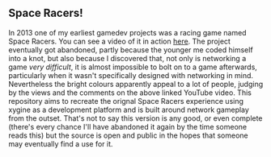 Space Racers!
-------------

In 2013 one of my earliest gamedev projects was a racing game named Space Racers. You can see a video of it in action [here](https://www.youtube.com/watch?v=V5b1EPsE7x0). The project eventually got abandoned, partly because the younger me coded himself into a knot, but also because I discovered that, not only is networking a game *very difficult*, it is almost impossible to bolt on to a game afterwards, particularly when it wasn't specifically designed with networking in mind. Nevertheless the bright colours apparently appeal to a lot of people, judging by the views and the comments on the above linked YouTube video. This repository aims to recreate the orignal Space Racers experience using xygine as a development platform and is built around network gameplay from the outset. That's not to say this version is any good, or even complete (there's every chance I'll have abandoned it again by the time someone reads this) but the source is open and public in the hopes that someone may eventually find a use for it.